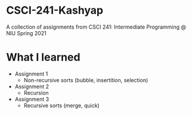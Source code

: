 # CSCI-241-Kashyap
A collection of assignments from CSCI 241: Intermediate Programming @ NIU Spring 2021
# What I learned
* Assignment 1
  * Non-recursive sorts (bubble, insertition, selection)
* Assignment 2
  * Recursion
* Assignment 3
  * Recursive sorts (merge, quick)
